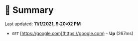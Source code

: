 # 📖 Summary
Last updated: **11/1/2021, 9:20:02 PM**

- `GET` [https://google.com](https://google.com) - **Up** (267ms)
